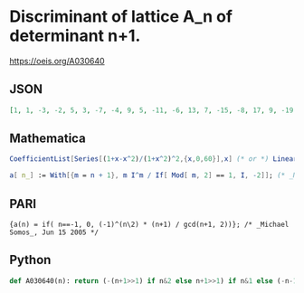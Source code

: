 # Discriminant of lattice A\_n of determinant n\+1\.
https://oeis.org/A030640
## JSON
```JSON
[1, 1, -3, -2, 5, 3, -7, -4, 9, 5, -11, -6, 13, 7, -15, -8, 17, 9, -19, -10, 21, 11, -23, -12, 25, 13, -27, -14, 29, 15, -31, -16, 33, 17, -35, -18, 37, 19, -39, -20, 41, 21, -43, -22, 45, 23, -47, -24, 49, 25, -51, -26, 53, 27, -55, -28, 57, 29, -59]
```
## Mathematica
```Mathematica
CoefficientList[Series[(1+x-x^2)/(1+x^2)^2,{x,0,60}],x] (* or *) LinearRecurrence[{0,-2,0,-1},{1,1,-3,-2},70]
```
```Mathematica
a[ n_] := With[{m = n + 1}, m I^m / If[ Mod[ m, 2] == 1, I, -2]]; (* _Michael Somos_, Jun 11 2013 *)
```
## PARI
```PARI
{a(n) = if( n==-1, 0, (-1)^(n\2) * (n+1) / gcd(n+1, 2))}; /* _Michael Somos_, Jun 15 2005 */
```
## Python
```Python
def A030640(n): return (-(n+1>>1) if n&2 else n+1>>1) if n&1 else (-n-1 if n&2 else n+1) # _Chai Wah Wu_, Aug 05 2024
```
